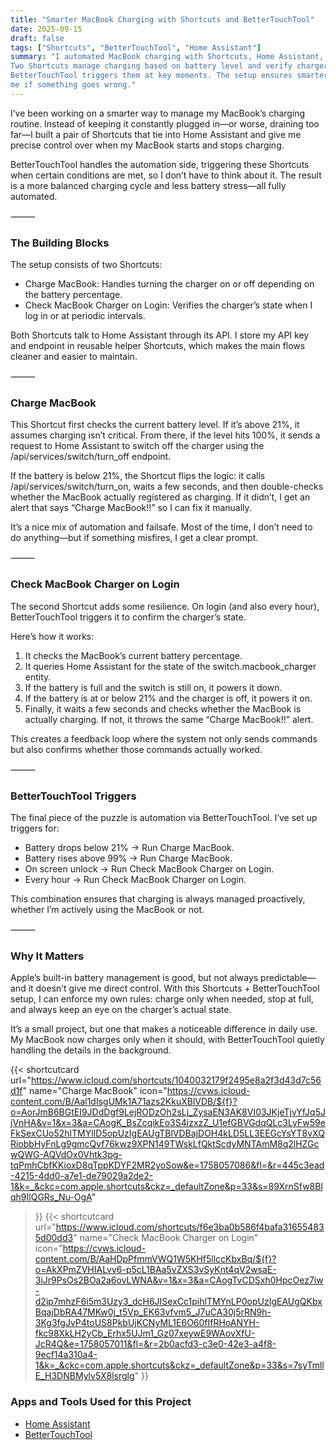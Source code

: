 ```yaml
---
title: "Smarter MacBook Charging with Shortcuts and BetterTouchTool"
date: 2025-09-15
draft: false
tags: ["Shortcuts", "BetterTouchTool", "Home Assistant"]
summary: "I automated MacBook charging with Shortcuts, Home Assistant, and BetterTouchTool. 
Two Shortcuts manage charging based on battery level and verify charger state, while 
BetterTouchTool triggers them at key moments. The setup ensures smarter charging and alerts 
me if something goes wrong."
---
```


I’ve been working on a smarter way to manage my MacBook’s charging routine. Instead of 
keeping it constantly plugged in—or worse, draining too far—I built a pair of Shortcuts that 
tie into Home Assistant and give me precise control over when my MacBook starts and stops 
charging.

BetterTouchTool handles the automation side, triggering these Shortcuts when certain 
conditions are met, so I don’t have to think about it. The result is a more balanced charging 
cycle and less battery stress—all fully automated.

⸻

### The Building Blocks

The setup consists of two Shortcuts:

- Charge MacBook: Handles turning the charger on or off depending on the battery percentage.
- Check MacBook Charger on Login: Verifies the charger’s state when I log in or at periodic 
intervals.

Both Shortcuts talk to Home Assistant through its API. I store my API key and endpoint in 
reusable helper Shortcuts, which makes the main flows cleaner and easier to maintain.

⸻

### Charge MacBook

This Shortcut first checks the current battery level. If it’s above 21%, it assumes charging 
isn’t critical. From there, if the level hits 100%, it sends a request to Home Assistant to 
switch off the charger using the /api/services/switch/turn_off endpoint.

If the battery is below 21%, the Shortcut flips the logic: it calls /api/services/switch/turn_on, 
waits a few seconds, and then double-checks whether the MacBook actually registered as charging. If 
it didn’t, I get an alert that says “Charge MacBook!!” so I can fix it manually.

It’s a nice mix of automation and failsafe. Most of the time, I don’t need to do anything—but 
if something misfires, I get a clear prompt.

⸻

### Check MacBook Charger on Login

The second Shortcut adds some resilience. On login (and also every hour), BetterTouchTool 
triggers it to confirm the charger’s state.

Here’s how it works:

1.	It checks the MacBook’s current battery percentage.
2.	It queries Home Assistant for the state of the switch.macbook_charger entity.
3.	If the battery is full and the switch is still on, it powers it down.
4.	If the battery is at or below 21% and the charger is off, it powers it on.
5.	Finally, it waits a few seconds and checks whether the MacBook is actually 
	charging. If not, it throws the same “Charge MacBook!!” alert.

This creates a feedback loop where the system not only sends commands but also confirms 
whether those commands actually worked.

⸻

### BetterTouchTool Triggers

The final piece of the puzzle is automation via BetterTouchTool. I’ve set up triggers for:

- Battery drops below 21% → Run Charge MacBook.
- Battery rises above 99% → Run Charge MacBook.
- On screen unlock → Run Check MacBook Charger on Login.
- Every hour → Run Check MacBook Charger on Login.

This combination ensures that charging is always managed proactively, whether I’m actively 
using the MacBook or not.

⸻

### Why It Matters

Apple’s built-in battery management is good, but not always predictable—and it doesn’t give 
me direct control. With this Shortcuts + BetterTouchTool setup, I can enforce my own rules: 
charge only when needed, stop at full, and always keep an eye on the charger’s actual state.

It’s a small project, but one that makes a noticeable difference in daily use. My MacBook 
now charges only when it should, with BetterTouchTool quietly handling the details in the 
background.

{{< shortcutcard
     url="https://www.icloud.com/shortcuts/1040032179f2495e8a2f3d43d7c56d1f"
     name="Charge MacBook"
     icon="https://cvws.icloud-content.com/B/Aal1dIsgUMk1A71azs2KkuXBlVDB/${f}?o=AorJmB6BGtEI9JDdDgf9LejRODzOh2sLj_ZysaEN3AK8VI03JKjeTjvYfJq5JjVnHA&v=1&x=3&a=CAogK_BsZcqikEo3S4izxzZ_U1efGBVGdqQLc3LyFw59eFkSexCUo52hlTMYlID5opUzIgEAUgTBlVDBajDOH4kLD5LL3EEGcYsYT8vXQRiobbHyFnLg9gmcQvf76kwz9XPN149TWskLfQktScdyMNTAmM8q2lHZGcwQWG-AQVdOx0Vhtk3pg-tqPmhCbfKKioxD8qTppKDYF2MR2yoSow&e=1758057086&fl=&r=445c3ead-4215-4dd0-a7e1-de79029a2de2-1&k=_&ckc=com.apple.shortcuts&ckz=_defaultZone&p=33&s=89XrnSfw8Blqh9IlQGRs_Nu-OgA"
>}}
{{< shortcutcard
     url="https://www.icloud.com/shortcuts/f6e3ba0b586f4bafa316554835d00dd3"
     name="Check MacBook Charger on Login"
     icon="https://cvws.icloud-content.com/B/AaHDpPfmmVWQ1W5KHf5llccKbxBq/${f}?o=AkXPmZVHIALvv6-p5cL1BAa5vZXS3vSyKnt4qV2wsaE-3iJr9PsOs2BOa2a6ovLWNA&v=1&x=3&a=CAogTvCDSxh0HpcOez7iw-d2ip7mhzF6i5m3Uzy3_dcH6JISexCc1pihlTMYnLP0opUzIgEAUgQKbxBqajDbRA47MKw0j_t5Vp_EK63vfvm5_J7uCA30j5rRN9h-3Kg3fgJvP4toUS8PkbUjKCNyML1E6O60fIfRHoANYH-fkc98XkLH2yCb_Erhx5UJm1_Gz07xeywE9WAovXfU-JcR4Q&e=1758057011&fl=&r=2b0acfd3-c3e0-42e3-a4f8-9ecf14a310a4-1&k=_&ckc=com.apple.shortcuts&ckz=_defaultZone&p=33&s=7syTmllE_H3DNBMylv5X8lsrglg"
>}}

### Apps and Tools Used for this Project

- [Home Assistant](https://www.home-assistant.io/)
- [BetterTouchTool](https://folivora.ai/)
